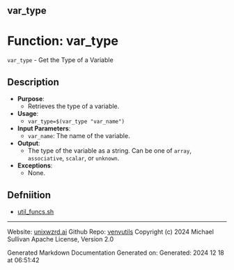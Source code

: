 ## var_type
# Function: var_type
`var_type` - Get the Type of a Variable
## Description
- **Purpose**:
  - Retrieves the type of a variable.
- **Usage**: 
  - `var_type=$(var_type "var_name")`
- **Input Parameters**: 
  - `var_name`: The name of the variable.
- **Output**: 
  - The type of the variable as a string. Can be one of `array`, `associative`, `scalar`, or `unknown`.
- **Exceptions**: 
  - None.

## Defniition 

* [util_funcs.sh](../util_funcs_sh.md)

---

Website: [unixwzrd.ai](https://unixwzrd.ai)
Github Repo: [venvutils](https://github.com/unixwzrd/venvutils)
Copyright (c) 2024 Michael Sullivan
Apache License, Version 2.0

Generated Markdown Documentation
Generated on: Generated: 2024 12 18 at 06:51:42

